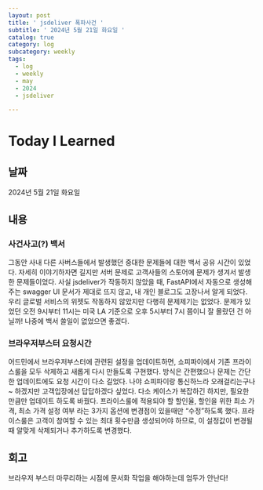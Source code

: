 ```yaml
---
layout: post
title: ' jsdeliver 폭파사건 '
subtitle: ' 2024년 5월 21일 화요일 '
catalog: true
category: log
subcategory: weekly
tags:
  - log
  - weekly
  - may
  - 2024
  - jsdeliver

---
```


# Today I Learned

## 날짜

2024년 5월 21일 화요일

## 내용

### 사건사고(?) 백서

그동안 사내 다른 사버스들에서 발생했던 중대한 문제들에 대한 백서 공유 시간이 있었다. 자세히 이야기하자면 길지만 서버 문제로 고객사들의 스토어에 문제가 생겨서 발생한 문제들이었다. 사실 jsdeliver가 작동하지 않았을 때, FastAPI에서 자동으로 생성해주는 swagger UI 문서가 제대로 뜨지 않고, 내 개인 블로그도 고장나서 알게 되었다. 우리 글로벌 서비스의 위젯도 작동하지 않았지만 다행히 문제제기는 없었다. 문제가 있었던 오전 9시부터 11시는 미국 LA 기준으로 오후 5시부터 7시 쯤이니 잘 몰랐던 건 아닐까! 나중에 백서 쓸일이 없었으면 좋겠다.

### 브라우저부스터 요청시간

어드민에서 브라우저부스터에 관련된 설정을 업데이트하면, 쇼피파이에서 기존 프라이스룰을 모두 삭제하고 새롭게 다시 만들도록 구현했다. 방식은 간편했으나 문제는 간단한 업데이트에도 요청 시간이 다소 길었다. 나야 쇼피파이랑 통신하느라 오래걸리는구나~ 하겠지만 고객입장에선 답답하겠다 싶었다. 다소 케이스가 복잡하긴 하지만, 필요한 만큼만 업데이트 하도록 바꿨다. 프라이스룰에 적용되야 할 할인율, 할인을 위한 최소 가격, 최소 가격 설정 여부 라는 3가지 옵션에 변경점이 있을때만 “수정”하도록 했다. 프라이스룰은 고객이 참여할 수 있는 최대 횟수만큼 생성되어야 하므로, 이 설정값이 변경될 때 알맞게 삭제되거나 추가하도록 변경했다.

## 회고

브라우저 부스터 마무리하는 시점에 문서화 작업을 해야하는데 엄두가 안난다!
